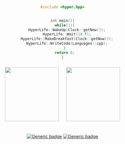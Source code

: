 <div align="center">
  
```cpp
#include <hyper.hpp>
  

int main(){
  while(1){
    HyperLife::WakeUp(Clock::getNow());
    HyperLife::Wait(10.f);
    HyperLife::MakeBreakfast(Clock::getNow());
    HyperLife::WriteCode(Languages::cpp);
  }
  return 0;
}
```
</div>
<div align="center">
<img src="https://cdn0.iconfinder.com/data/icons/flat-round-system/512/archlinux-512.png" height="175" width="175" style="margin: 10px">
<img src="http://2.bp.blogspot.com/-A5NSDMQ5bwo/Vi2VNq6kgTI/AAAAAAAAABg/X93YbJLOuR0/s1600/old_logo.png" height="175" width="175" style="margin: 10px">
<br>
<br>
  

[![Generic badge](https://img.shields.io/badge/distribution-arch-cyan.svg)](https://manjora.org/)
[![Generic badge](https://img.shields.io/badge/desktop-gnome-darkblue.svg)](https://www.kde.org/)
</div>
